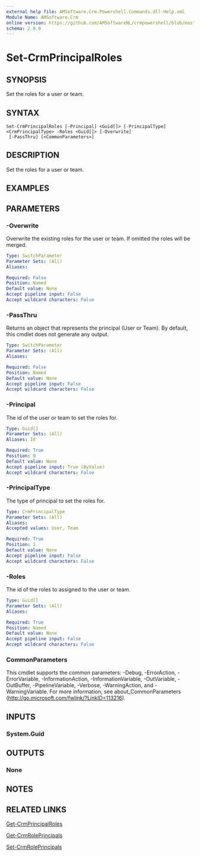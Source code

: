 ```yaml
---
external help file: AMSoftware.Crm.Powershell.Commands.dll-Help.xml
Module Name: AMSoftware.Crm
online version: https://github.com/AMSoftwareNL/crmpowershell/blob/master/docs/Set-CrmPrincipalRoles.md
schema: 2.0.0
---
```


# Set-CrmPrincipalRoles

## SYNOPSIS
Set the roles for a user or team.

## SYNTAX

```
Set-CrmPrincipalRoles [-Principal] <Guid[]> [-PrincipalType] <CrmPrincipalType> -Roles <Guid[]> [-Overwrite]
 [-PassThru] [<CommonParameters>]
```

## DESCRIPTION
Set the roles for a user or team.

## EXAMPLES

## PARAMETERS

### -Overwrite
Overwrite the existing roles for the user or team. If omitted the roles will be merged.

```yaml
Type: SwitchParameter
Parameter Sets: (All)
Aliases:

Required: False
Position: Named
Default value: None
Accept pipeline input: False
Accept wildcard characters: False
```

### -PassThru
Returns an object that represents the principal (User or Team). By default, this cmdlet does not generate any output.

```yaml
Type: SwitchParameter
Parameter Sets: (All)
Aliases:

Required: False
Position: Named
Default value: None
Accept pipeline input: False
Accept wildcard characters: False
```

### -Principal
The id of the user or team to set the roles for.

```yaml
Type: Guid[]
Parameter Sets: (All)
Aliases: Id

Required: True
Position: 0
Default value: None
Accept pipeline input: True (ByValue)
Accept wildcard characters: False
```

### -PrincipalType
The type of principal to set the roles for.

```yaml
Type: CrmPrincipalType
Parameter Sets: (All)
Aliases:
Accepted values: User, Team

Required: True
Position: 1
Default value: None
Accept pipeline input: False
Accept wildcard characters: False
```

### -Roles
The id of the roles to assigned to the user or team.

```yaml
Type: Guid[]
Parameter Sets: (All)
Aliases:

Required: True
Position: Named
Default value: None
Accept pipeline input: False
Accept wildcard characters: False
```

### CommonParameters
This cmdlet supports the common parameters: -Debug, -ErrorAction, -ErrorVariable, -InformationAction, -InformationVariable, -OutVariable, -OutBuffer, -PipelineVariable, -Verbose, -WarningAction, and -WarningVariable. For more information, see about_CommonParameters (http://go.microsoft.com/fwlink/?LinkID=113216).

## INPUTS

### System.Guid
## OUTPUTS

### None
## NOTES

## RELATED LINKS

[Get-CrmPrincipalRoles](Get-CrmPrincipalRoles.md)

[Get-CrmRolePrincipals](Get-CrmRolePrincipals.md)

[Set-CrmRolePrincipals](Set-CrmRolePrincipals.md)
